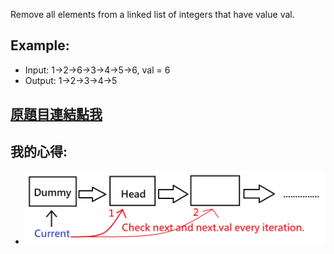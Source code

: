Remove all elements from a linked list of integers that have value val.

## Example:

* Input:  1->2->6->3->4->5->6, val = 6
* Output: 1->2->3->4->5

## [原題目連結點我](https://leetcode.com/problems/remove-linked-list-elements/)
	
## 我的心得:
* ![avatar](./explain.png)